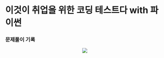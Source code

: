 # 이것이 취업을 위한 코딩 테스트다 with 파이썬
### 문제풀이 기록
<p align="center">
  <img src="https://github.com/zangzoo/For-Coding-Test/assets/113881972/2e7ded61-ea58-4510-bd1a-f6c22769031c">
</p>
